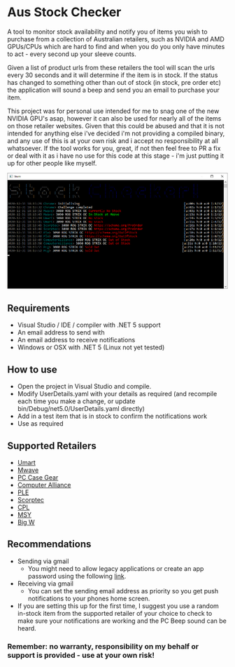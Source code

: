 # Aus Stock Checker
A tool to monitor stock availability and notify you of items you wish to purchase from a collection of Australian retailers, such as NVIDIA and AMD GPUs/CPUs which are hard to find and when you do you only have minutes to act - every second up your sleeve counts.

Given a list of product urls from these retailers the tool will scan the urls every 30 seconds and it will determine if the item is in stock. If the status has changed to something other than out of stock (in stock, pre order etc) the application will sound a beep and send you an email to purchase your item.

This project was for personal use intended for me to snag one of the new NVIDIA GPU's asap, however it can also be used for nearly all of the items on those retailer websites. 
Given that this could be abused and that it is not intended for anything else i've decided i'm not providing a compiled binary, and any use of this is at your own risk and i accept no responsibility at all whatsoever. If the tool works for you, great, if not then feel free to PR a fix or deal with it as i have no use for this code at this stage - i'm just putting it up for other people like myself.

![Demo image](https://github.com/DeathCradle/AusStockChecker/blob/main/demo.png?raw=true)

## Requirements
 - Visual Studio / IDE / compiler with .NET 5 support
 - An email address to send with
 - An email address to receive notifications
 - Windows or OSX with .NET 5 (Linux not yet tested)

## How to use
 - Open the project in Visual Studio and compile.
 - Modify UserDetails.yaml with your details as required (and recompile each time you make a change, or update bin/Debug/net5.0/UserDetails.yaml directly)
 - Add in a test item that is in stock to confirm the notifications work
 - Use as required

 ## Supported Retailers
 - [Umart](https://www.umart.com.au)
 - [Mwave](https://www.mwave.com.au)
 - [PC Case Gear](https://www.pccasegear.com)
 - [Computer Alliance](https://www.computeralliance.com.au)
 - [PLE](https://www.ple.com.au)
 - [Scorptec](https://www.scorptec.com.au)
 - [CPL](https://www.cplonline.com.au)
 - [MSY](https://www.msy.com.au)
 - [Big W](https://www.bigw.com.au)
 
## Recommendations
 - Sending via gmail
   - You might need to allow legacy applications or create an app password using the following [link](https://support.google.com/accounts/answer/185833?hl=en).
 - Receiving via gmail
   - You can set the sending email address as priority so you get push notifications to your phones home screen.
 - If you are setting this up for the first time, I suggest you use a random in-stock item from the supported retailer of your choice to check to make sure your notifications are working and the PC Beep sound can be heard.

### Remember: no warranty, responsibility on my behalf or support is provided - use at your own risk!
